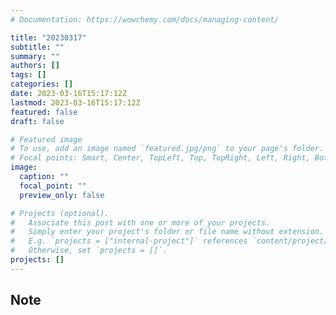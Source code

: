 ```yaml
---
# Documentation: https://wowchemy.com/docs/managing-content/

title: "20230317"
subtitle: ""
summary: ""
authors: []
tags: []
categories: []
date: 2023-03-16T15:17:12Z
lastmod: 2023-03-16T15:17:12Z
featured: false
draft: false

# Featured image
# To use, add an image named `featured.jpg/png` to your page's folder.
# Focal points: Smart, Center, TopLeft, Top, TopRight, Left, Right, BottomLeft, Bottom, BottomRight.
image:
  caption: ""
  focal_point: ""
  preview_only: false

# Projects (optional).
#   Associate this post with one or more of your projects.
#   Simply enter your project's folder or file name without extension.
#   E.g. `projects = ["internal-project"]` references `content/project/deep-learning/index.md`.
#   Otherwise, set `projects = []`.
projects: []
---
```


## Note

